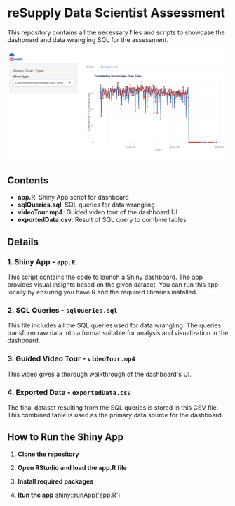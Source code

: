 # reSupply Data Scientist Assessment

This repository contains all the necessary files and scripts to showcase the dashboard and data wrangling SQL for the assessment.

![preview](preview.png)

## Contents

- **app.R**: Shiny App script for dashboard
- **sqlQueries.sql**: SQL queries for data wrangling
- **videoTour.mp4**: Guided video tour of the dashboard UI
- **exportedData.csv**: Result of SQL query to combine tables

## Details

### 1. Shiny App - `app.R`
This script contains the code to launch a Shiny dashboard. The app provides visual insights based on the given dataset. You can run this app locally by ensuring you have R and the required libraries installed.

### 2. SQL Queries - `sqlQueries.sql`
This file includes all the SQL queries used for data wrangling. The queries transform raw data into a format suitable for analysis and visualization in the dashboard.

### 3. Guided Video Tour - `videoTour.mp4`
This video gives a thorough walkthrough of the dashboard's UI.

### 4. Exported Data - `exportedData.csv`
The final dataset resulting from the SQL queries is stored in this CSV file. This combined table is used as the primary data source for the dashboard.

## How to Run the Shiny App

1. **Clone the repository**

2. **Open RStudio and load the app.R file**

3. **Install required packages**

4. **Run the app**
shiny::runApp('app.R')
